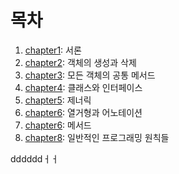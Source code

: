 # 목차

1. [chapter1](./chapter/chapter1.md): 서론
2. [chapter2](./chapter/chapter2.md): 객체의 생성과 삭제
3. [chapter3](./chapter/chapter3.md): 모든 객체의 공통 메서드
1. [chapter4](./chapter/chapter4.md): 클래스와 인터페이스
2. [chapter5](./chapter/chapter5.md): 제너릭
3. [chapter6](./chapter/chapter6.md): 열거형과 어노테이션
7. [chapter6](./chapter/chapter7.md): 메서드
8. [chapter8](./chapter/chapter8.md): 일반적인 프로그래밍 원칙들

ddddddㅓㅓ
